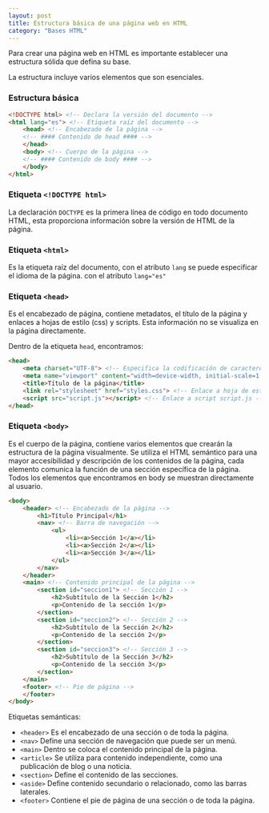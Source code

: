 ```yaml
---
layout: post
title: Estructura básica de una página web en HTML
category: "Bases HTML"
---
```


Para crear una página web en HTML es importante establecer una estructura sólida que defina su base.

La estructura incluye varios elementos que son esenciales.

### Estructura básica
```html
<!DOCTYPE html> <!-- Declara la versión del documento -->
<html lang="es"> <!-- Etiqueta raíz del documento -->
    <head> <!-- Encabezado de la página -->
    <!-- #### Contenido de head #### -->
    </head>
    <body> <!-- Cuerpo de la página -->
    <!-- #### Contenido de body #### -->
    </body>
</html>
```

### Etiqueta `<!DOCTYPE html>`
La declaración `DOCTYPE` es la primera línea de código en todo documento HTML, esta proporciona información sobre la versión de HTML de la página. 

### Etiqueta `<html>`
Es la etiqueta raíz del documento, con el atributo `lang` se puede especificar el idioma de la página. con el atributo `lang="es"`

### Etiqueta `<head>`
Es el encabezado de página, contiene metadatos, el título de la página y enlaces a hojas de estilo (css) y scripts. Esta información no se visualiza en la página directamente.

Dentro de la etiqueta `head`, encontramos:

```html
<head>
    <meta charset="UTF-8"> <!-- Especifica la codificación de caracteres -->
    <meta name="viewport" content="width=device-width, initial-scale=1.0"> <!-- Establece la vista en dispositivos móviles -->
    <title>Título de la página</title>
    <link rel="stylesheet" href="styles.css"> <!-- Enlace a hoja de estilo styles.css -->
    <script src="script.js"></script> <!-- Enlace a script script.js -->
</head> 
```
### Etiqueta `<body>`
Es el cuerpo de la página, contiene varios elementos que crearán la estructura de la página visualmente. Se utiliza el HTML semántico para una mayor accesibilidad y descripción de los contenidos de la página, cada elemento comunica la función de una sección específica de la página.
Todos los elementos que encontramos en body se muestran directamente al usuario.

```html
<body>
    <header> <!-- Encabezado de la página -->
        <h1>Título Principal</h1>
        <nav> <!-- Barra de navegación -->
            <ul>
                <li><a>Sección 1</a></li>
                <li><a>Sección 2</a></li>
                <li><a>Sección 3</a></li>
            </ul>
        </nav>
    </header>
    <main> <!-- Contenido principal de la página -->
        <section id="seccion1"> <!-- Sección 1 -->
            <h2>Subtítulo de la Sección 1</h2>
            <p>Contenido de la sección 1</p>
        </section>
        <section id="seccion2"> <!-- Sección 2 -->
            <h2>Subtítulo de la Sección 2</h2>
            <p>Contenido de la sección 2</p>
        </section>
        <section id="seccion3"> <!-- Sección 3 -->
            <h2>Subtítulo de la Sección 3</h2>
            <p>Contenido de la sección 3</p>
        </section>
    </main>
    <footer> <!-- Pie de página -->
    </footer>
</body>
```
Etiquetas semánticas:
- `<header>` Es el encabezado de una sección o de toda la página.
- `<nav>` Define una sección de navegación que puede ser un menú.
- `<main>` Dentro se coloca el contenido principal de la página.
- `<article>` Se utiliza para contenido independiente, como una publicación de blog o una noticia.
- `<section>` Define el contenido de las secciones.
- `<aside>` Define contenido secundario o relacionado, como las barras laterales.
- `<footer>` Contiene el pie de página de una sección o de toda la página.
